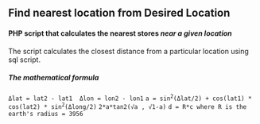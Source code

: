 <h2>Find nearest location from Desired Location</h2>
<h4>PHP script that calculates the nearest stores <em>near a given location</em></h4>
<p>The script calculates the closest distance from a particular location using sql script.</p>
<h5>The mathematical formula </h5>
<code size:15px; background-color:#ffeaa7>Δlat = lat2 - lat1  Δlon = lon2 - lon1</code>
<code size:15px; background-color:#ffeaa7>a = sin<sup>2</sup>(Δlat/2) + cos(lat1) * cos(lat2) * sin<sup>2</sup>(Δlong/2)</code>
<code size:15px; background-color:#ffeaa7>2*a*tan2(√a , √1-a)</code>
<code>d = R*c where R is the earth's radius = 3956</code>
